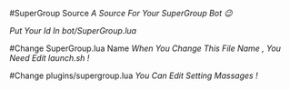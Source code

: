 #SuperGroup Source
*A Source For Your SuperGroup Bot 😉*

_Put Your Id In bot/SuperGroup.lua_

#Change SuperGroup.lua Name
*When You Change This File Name , You Need Edit launch.sh !*

#Change plugins/supergroup.lua
*You Can Edit Setting Massages !*
